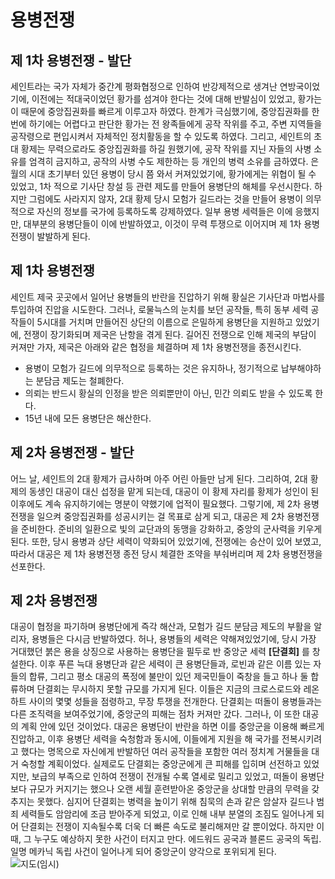 # 용병전쟁

## 제 1차 용병전쟁 - 발단

세인트라는 국가 자체가 중간계 평화협정으로 인하여 반강제적으로 생겨난 연방국이었기에, 이전에는 적대국이었던 황가를 섬겨야 한다는 것에 대해 반발심이 있었고, 황가는 이 때문에 중앙집권화를 빠르게 이루고자 하였다.
한계가 극심했기에, 중앙집권화를 한번에 하기에는 어렵다고 판단한 황가는 전 왕족들에게 공작 작위를 주고, 주변 지역들을 공작령으로 편입시켜서 자체적인 정치활동을 할 수 있도록 하였다.
그리고, 세인트의 초대 황제는 무력으로라도 중앙집권화를 하길 원했기에, 공작 작위를 지닌 자들의 사병 소유를 엄격히 금지하고, 공작의 사병 수도 제한하는 등 개인의 병력 소유를 금하였다.
은월의 시대 초기부터 있던 용병이 당시 쯤 와서 커져있었기에, 황가에게는 위협이 될 수 있었고, 1차 적으로 기사단 창설 등 관련 제도를 만들어 용병단의 해체를 우선시한다.
하지만 그럼에도 사라지지 않자, 2대 황제 당시 모험가 길드라는 것을 만들어 용병이 의무적으로 자신의 정보를 국가에 등록하도록 강제하였다.
일부 용병 세력들은 이에 응했지만, 대부분의 용병단들이 이에 반발하였고, 이것이 무력 투쟁으로 이어지며 제 1차 용병전쟁이 발발하게 된다.

## 제 1차 용병전쟁

세인트 제국 곳곳에서 일어난 용병들의 반란을 진압하기 위해 황실은 기사단과 마법사를 투입하여 진압을 시도한다.
그러나, 로물늑스의 눈치를 보던 공작들, 특히 동부 세력 공작들이 5시대를 거치며 만들어진 상단의 이름으로 은밀하게 용병단을 지원하고 있었기에, 전쟁이 장기화되며 제국은 난항을 겪게 된다.
길어진 전쟁으로 인해 제국의 부담이 커져만 가자, 제국은 아래와 같은 협정을 체결하며 제 1차 용병전쟁을 종전시킨다.

* 용병이 모험가 길드에 의무적으로 등록하는 것은 유지하나, 정기적으로 납부해야하는 분담금 제도는 철폐한다.
* 의뢰는 반드시 황실의 인정을 받은 의뢰뿐만이 아닌, 민간 의뢰도 받을 수 있도록 한다.
* 15년 내에 모든 용병단은 해산한다.

## 제 2차 용병전쟁 - 발단

어느 날, 세인트의 2대 황제가 급사하며 아주 어린 아들만 남게 된다.
그리하여, 2대 황제의 동생인 대공이 대신 섭정을 맡게 되는데, 대공이 이 황제 자리를 황제가 성인이 된 이후에도 계속 유지하기에는 명분이 약했기에 업적이 필요했다.
그렇기에, 제 2차 용병전쟁을 일으켜 중앙집권화를 성공시키는 걸 목표로 삼게 되고, 대공은 제 2차 용병전쟁을 준비한다.
준비의 일환으로 빛의 교단과의 동맹을 강화하고, 중앙의 군사력을 키우게 된다.
또한, 당시 용병과 상단 세력이 약화되어 있었기에, 전쟁에는 승산이 있어 보였고, 따라서 대공은 제 1차 용병전쟁 종전 당시 체결한 조약을 부숴버리며 제 2차 용병전쟁을 선포한다.

## 제 2차 용병전쟁

대공이 협정을 파기하며 용병단에게 즉각 해산과, 모험가 길드 분담금 제도의 부활을 알리자, 용병들은 다시금 반발하였다.
허나, 용병들의 세력은 약해져있었기에, 당시 가장 거대했던 붉은 용을 상징으로 사용하는 용병단을 필두로 반 중앙군 세력 **[단결회]** 를 창설한다.
이후 푸른 늑대 용병단과 같은 세력이 큰 용병단들과, 로빈과 같은 이름 있는 자들의 합류, 그리고 평소 대공의 폭정에 불만이 있던 제국민들이 죽창을 들고 하나 둘 합류하며 단결회는 무시하지 못할 규모를 가지게 된다.
이들은 지금의 크로스로드와 레온하트 사이의 몇몇 성들을 점령하고, 무장 투쟁을 전개한다.
단결회는 떠돌이 용병들과는 다른 조직력을 보여주었기에, 중앙군의 피해는 점차 커져만 갔다.
그러나, 이 또한 대공의 계획 안에 있던 것이었다.
대공은 용병단이 반란을 하면 이를 중앙군을 이용해 빠르게 진압하고, 이후 용병단 세력을 숙청함과 동시에, 이들에게 지원을 해 국가를 전복시키려고 했다는 명목으로 자신에게 반발하던 여러 공작들을 포함한 여러 정치계 거물들을 대거 숙청할 계획이었다.
실제로도 단결회는 중앙군에게 큰 피해를 입히며 선전하고 있었지만, 보급의 부족으로 인하여 전쟁이 전개될 수록 열세로 밀리고 있었고, 떠돌이 용병단보다 규모가 커지기는 했으나 오랜 세월 훈련받아온 중앙군을 상대할 만큼의 무력을 갖추지는 못했다.
심지어 단결회는 병력을 높이기 위해 침묵의 손과 같은 암살자 길드나 범죄 세력들도 암암리에 조금 받아주게 되었고, 이로 인해 내부 분열의 조짐도 일어나게 되어 단결회는 전쟁이 지속될수록 더욱 더 빠른 속도로 불리해져만 갈 뿐이었다.
하지만 이때, 그 누구도 예상하지 못한 사건이 터지고 만다.
에드워드 공국과 블론드 공국의 독립. 일명 메카닉 독립 사건이 일어나게 되어 중앙군이 양각으로 포위되게 된다.
![지도(임시)](https://cdn.discordapp.com/attachments/1339527258662244353/1411049189718233128/fc99529563540b33.jpg?ex=68b33d76&is=68b1ebf6&hm=d66b5f408ce7292b9fdf5ff0e94eaf2aaea9571593de0705385497b63b6c44b6&)
